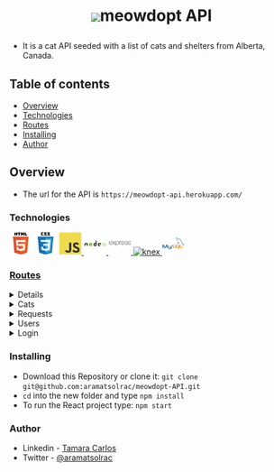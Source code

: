 # <p  align="center" style="font-size: 28px ;"> <img align="center" src="https://cdn-icons-png.flaticon.com/512/1864/1864514.png" style="height: 40px; with: 30px">meowdopt API </p>

- It is a cat API seeded with a list of cats and shelters from Alberta, Canada.

## Table of contents

- [Overview](#overview)
- [Technologies](#technologies)
- [Routes](#routes)
- [Installing](#installing)
- [Author](#author)

## Overview

- The url for the API is `https://meowdopt-api.herokuapp.com/`

### Technologies

<p>
<img src="https://raw.githubusercontent.com/devicons/devicon/master/icons/html5/html5-original-wordmark.svg" alt="html5" width="40" height="40"/> <img src="https://raw.githubusercontent.com/devicons/devicon/master/icons/css3/css3-original-wordmark.svg" alt="css3" width="40" height="40"/> <img src="https://raw.githubusercontent.com/devicons/devicon/master/icons/javascript/javascript-original.svg" alt="javascript" width="40" height="40"/><a href="https://nodejs.org" target="_blank" rel="noreferrer"> <img src="https://raw.githubusercontent.com/devicons/devicon/master/icons/nodejs/nodejs-original-wordmark.svg" alt="nodejs" width="40" height="40"/> </a><a href="https://expressjs.com" target="_blank" rel="noreferrer"> <img src="https://raw.githubusercontent.com/devicons/devicon/master/icons/express/express-original-wordmark.svg" alt="express" width="40" height="40"/> </a>
  <a href="http://knexjs.org/" target="_blank" rel="noreferrer"> <img src="https://static-00.iconduck.com/assets.00/knex-icon-512x512-vg01e8qb.png" alt="knex" width="30" height="30"/> </a> 
<a href="https://www.mysql.com/" target="_blank" rel="noreferrer"> <img src="https://raw.githubusercontent.com/devicons/devicon/master/icons/mysql/mysql-original-wordmark.svg" alt="mysql" width="40" height="40"/> </a> <a href="https://nodejs.org" target="_blank" rel="noreferrer"></p>

### Routes

<details>
<summary>Shelters</summary>

### GET `/shelters`

- Returns an array of shelters objects

#### Example response body

```json
[
  {
    "id": "1",
    "name": "Pawsitive Foundation",
    "address": "503 Broadway",
    "city": "Calgary",
    "email": "contact@pawsitive.com"
  },
  {
    "id": "2",
    "name": "Meow Shelter",
    "address": "33 Pearl Street SW",
    "city": "Calgary",
    "email": "contact@meowshelter.com"
  }
]
```

### GET `/shelters/:id`

- Returns a detailed object of a single shelter

#### Example response body

```json
[
  {
    "id": "1",
    "name": "Pawsitive Foundation",
    "address": "503 Broadway",
    "city": "Calgary",
    "email": "contact@pawsitive.com"
  }
]
```

### GET `/shelters/:id/cats`

- Returns a list of cats of a specific shelter

#### Example response body

```json
[
  {
    "id": 11,
    "name": "Robson",
    "gender": "Male",
    "age": "Senior",
    "description": "This wise, loving senior gentleman was rescued in a small town just outside Calgary and his owners were not able to be located. So he is starting over. After a full health check, a bit of a shave to remove some matts, he is healthy and would like to meet his match as soon as possible. He is not a fan of other cats and would prefer to be the only King in your life.",
    "image": "/images/cat0.jpeg",
    "shelter_id": 1
  },
  {
    "id": 1717,
    "name": "Edu",
    "gender": "Male",
    "age": "Adult",
    "description": "I love to play, and my favorite game is chasing balls. I'm affectionate and I don't like being hugged, but if I have a lap available, I take the opportunity to take a nap and cuddle.",
    "image": "/images/cat16.jpeg",
    "shelter_id": 1
  }
]
```

</details>

<details>
<summary>Cats</summary>

### GET `/cats`

- Returns an array of cat objects

#### Example response body

```json
[
  {
    "id": "11",
    "shelter_id": "1",
    "name": "Robson",
    "image": "/images/cat0.jpeg",
    "gender": "Male",
    "description": "This wise, loving senior gentleman was rescued in a small town just outside Calgary and his owners were not able to be located. So he is starting over. After a full health check, a bit of a shave to remove some matts, he is healthy and would like to meet his match as soon as possible. He is not a fan of other cats and would prefer to be the only King in your life.",
    "age": "Senior"
  },
  {
    "id": "22",
    "shelter_id": "2",
    "name": "Pedro",
    "image": "/images/cat1.jpeg",
    "gender": "Male",
    "description": "I am a big and sometimes sassy guy. I prefer a quieter place of residence without other pets or kids. I have a weird love/hate relationship with bags. When you handle one it startles me but I like to try to climb inside of them. Despite being kind of picky and oddly not a big fan of Temptations treats, I have a healthy appetite. I do play with toys with you and alone but not for long. Once I settle in with you I will try to take your spot on the couch or at worst lean on you while sitting next to you.",
    "age": "Adult"
  }
]
```

### GET `/cats/:id`

- Returns a detailed object of a single cats

#### Example response body

```json
{
  "id": "44",
  "shelter_id": "4",
  "name": "Lucas",
  "image": "/images/cat3.jpeg",
  "gender": "Male",
  "description": "This sweet but shy boy was brought in from a rural property. He acts a little unsure when he first meets someone, but once he realizes you want to love him he is soon pushing into your hand for attention. He is good with other cats but does not have dog experience. This attractive tuxedo with a black smooch beside his nose needs a forever human.",
  "age": "Kitty"
}
```

### POST `/cats/:id/like`

- Add one like for a specific cat

#### Example response body

```json
{
  "isLiked": true,
  "user_id": "1",
  "cat_id": "22"
}
```

### DELETE `/cats/:id/remove-like`

- Deletes the given like;

#### Example response body

```json
{
  "user_id": "1",
  "cat_id": "22"
}
```

</details>

<details>
<summary>Requests</summary>

### GET `/requests`

- Returns an array of requests objects

#### Example response body

```json
[
  {
    "id": 1,
    "name": "Lucas",
    "email": "lucas@gmail.com",
    "status": "Received",
    "cat_id": 22,
    "user_id": 1
  },
  {
    "id": 2,
    "name": "Lucas",
    "email": "lucas@gmail.com",
    "status": "Received",
    "cat_id": 1010,
    "user_id": 1
  }
]
```

### POST `/requests/:id/form`

- Post a new cat request

#### Example parameters

```json
{
  "user_id": 1,
  "cat_id": 1010,
  "name": "Lucas",
  "email": "lucas@gmail.com"
}
```

### DELETE `/requests/:id/delete`

- Delete a sent request by a user

#### Example parameters

```json
{
  "id": 1
}
```

</details>

<details>
<summary>Users</summary>

### GET `/users`

- Returns an array of users objects

#### Example response body

```json
[
  {
    "id": 13,
    "name": "Olivia",
    "username": "olivia",
    "email": "olivia@gmail.com",
    "password": "$2b$10$ATmle6b.W3MCz7/qcnO/7.iFj02SkPxLPKqPo9dhswPMdi09F8DYO"
  },
  {
    "id": 14,
    "name": "Maria",
    "username": "maria",
    "email": "maria@gmail.com",
    "password": "$2b$10$YZNtJS7NQCC9Ru8zh8FW3eKI9.cFLCdCNxgXcbtX6DhzRo0fVezVe"
  }
]
```

### GET `/users/:id`

- Returns an object of a single user

#### Example response body

```json
{
  "id": 13,
  "name": "Olivia",
  "username": "olivia",
  "email": "olivia@gmail.com",
  "password": "$2b$10$ATmle6b.W3MCz7/qcnO/7.iFj02SkPxLPKqPo9dhswPMdi09F8DYO"
}
```

### GET `/users/:id/favorites`

- Returns a list of cats liked by a specific user

#### Example response body

```json
[
  {
    "cat_name": "Robson",
    "image": "/images/cat0.jpeg",
    "user_name": "Olivia",
    "id": 57,
    "isLiked": 1,
    "cat_id": 11,
    "user_id": 13
  }
]
```

### GET `/users/:id/requests`

- Return a list of requests sent by a specific user

#### Example response body

```json
[
  {
    "cat_name": "Robson",
    "image": "/images/cat0.jpeg",
    "id": 6,
    "name": "Olivia",
    "email": "olivia@gmail.com",
    "status": "Received",
    "cat_id": 11,
    "user_id": 13
  }
]
```

### POST `/users/signup`

- Create a new login

#### Example parameters

```json
{
  "name": "Test",
  "username": "test",
  "email": "test@gmail.com",
  "password": "test"
}
```

</details>

<details>
<summary>Login</summary>

### POST `/login`

- Verify if the user login exist and sign in

#### Example parameters

```json
{
  "message": "Success"
}
```

</details>


### Installing

- Download this Repository or clone it: `git clone git@github.com:aramatsolrac/meowdopt-API.git`
- `cd` into the new folder and type `npm install`
- To run the React project type: `npm start`

### Author
  
- Linkedin - [Tamara Carlos](https://www.linkedin.com/in/tamaracarlos/)
- Twitter - [@aramatsolrac](https://twitter.com/aramatsolrac)
